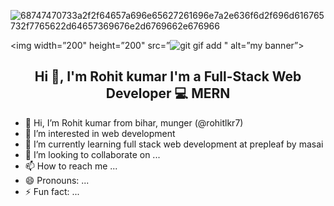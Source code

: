 
![68747470733a2f2f64657a696e65627261696e7a2e636f6d2f696d616765732f7765622d64657369676e2d6769662e676966](https://github.com/user-attachments/assets/dfb38ac6-5025-4f28-9b90-000cb998debe)

<img width=”200" height=”200"  src=”![git gif add](https://github.com/user-attachments/assets/fc3d976d-23f5-4bd1-887c-f590707a3868)
" alt=”my banner”>

                                                              
  <h2 align="center">
     Hi 👋, I'm Rohit kumar 
I'm a Full-Stack Web Developer 💻 MERN
</h2> 





                                                        
- 👋 Hi, I’m  Rohit kumar from bihar, munger (@rohitlkr7)
- 👀 I’m interested in web development
- 🌱 I’m currently learning full stack web development at prepleaf by masai                                
- 💞️ I’m looking to collaborate on ...
- 📫 How to reach me ...
- 😄 Pronouns: ...
- ⚡ Fun fact: ...

<!---
rohitlkr7/rohitlkr7 is a ✨ special ✨ repository because its `README.md` (this file) appears on your GitHub profile.
You can click the Preview link to take a look at your changes.
--->
